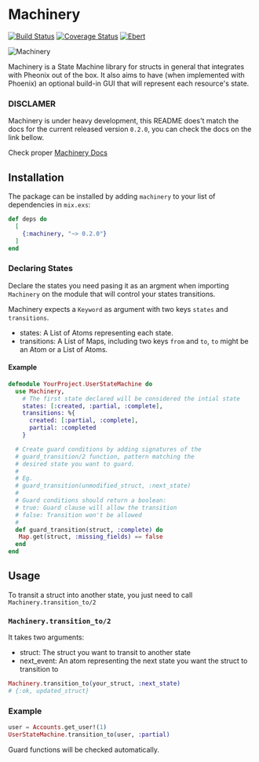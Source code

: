 # Machinery

[![Build Status](https://travis-ci.org/joaomdmoura/machinery.svg?branch=master)](https://travis-ci.org/joaomdmoura/machinery)
[![Coverage Status](https://coveralls.io/repos/github/joaomdmoura/machinery/badge.svg?branch=master)](https://coveralls.io/github/joaomdmoura/machinery?branch=master)
[![Ebert](https://ebertapp.io/github/joaomdmoura/machinery.svg)](https://ebertapp.io/github/joaomdmoura/machinery)

![Machinery](https://github.com/joaomdmoura/machinery/blob/master/logo.png)

Machinery is a State Machine library for structs in general that integrates with
Pheonix out of the box.
It also aims to have (when implemented with Phoenix) an optional build-in GUI
that will represent each resource's state.

### DISCLAMER

Machinery is under heavy development, this README does't match the docs for the
current released version `0.2.0`, you can check the docs on the link bellow.

Check proper [Machinery Docs](https://hexdocs.pm/machinery)

## Installation

The package can be installed by adding `machinery` to your list of
dependencies in `mix.exs`:

```elixir
def deps do
  [
    {:machinery, "~> 0.2.0"}
  ]
end
```

### Declaring States

Declare the states you need pasing it as an argment when importing `Machinery`
on the module that will control your states transitions.

Machinery expects a `Keyword` as argument with two keys `states` and `transitions`.

- states: A List of Atoms representing each state.
- transitions: A List of Maps, including two keys `from` and `to`, `to` might be an Atom or a List of Atoms.

#### Example

```elixir
defmodule YourProject.UserStateMachine do
  use Machinery,
    # The first state declared will be considered the intial state
    states: [:created, :partial, :complete],
    transitions: %{
      created: [:partial, :complete],
      partial: :completed
    }

  # Create guard conditions by adding signatures of the
  # guard_transition/2 function, pattern matching the
  # desired state you want to guard.
  #
  # Eg.
  # guard_transition(unmodified_struct, :next_state)
  #
  # Guard conditions should return a boolean:
  # true: Guard clause will allow the transition
  # false: Transition won't be allowed
  #
  def guard_transition(struct, :complete) do
   Map.get(struct, :missing_fields) == false
  end
end
```

## Usage

To transit a struct into another state, you just need to call `Machinery.transition_to/2`

### `Machinery.transition_to/2`
It takes two arguments:

- struct: The struct you want to transit to another state
- next_event: An atom representing the next state you want the struct to transition to

```elixir
Machinery.transition_to(your_struct, :next_state)
# {:ok, updated_struct}
```

### Example

```elixir
user = Accounts.get_user!(1)
UserStateMachine.transition_to(user, :partial)
```

Guard functions will be checked automatically.